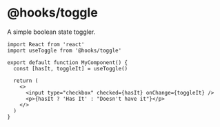 # @hooks/toggle

A simple boolean state toggler.

```tsx
import React from 'react'
import useToggle from '@hooks/toggle'

export default function MyComponent() {
  const [hasIt, toggleIt] = useToggle()

  return (
    <>
      <input type="checkbox" checked={hasIt} onChange={toggleIt} />
      <p>{hasIt ? 'Has It' : "Doesn't have it"}</p>
    </>
  )
}
```
